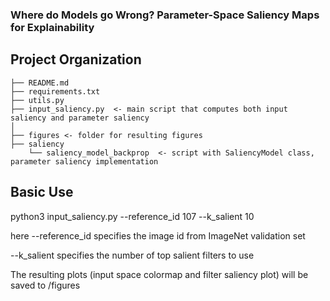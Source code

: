 ### Where do Models go Wrong? Parameter-Space Saliency Maps for Explainability


Project Organization
------------
    ├── README.md   
    ├── requirements.txt 
    ├── utils.py         
    ├── input_saliency.py  <- main script that computes both input saliency and parameter saliency
    │
    ├── figures <- folder for resulting figures
    ├── saliency
        └── saliency_model_backprop  <- script with SaliencyModel class, parameter saliency implementation 

Basic Use
---------
python3 input_saliency.py --reference_id 107 --k_salient 10

here --reference_id specifies the image id from ImageNet validation set

--k_salient specifies the number of top salient filters to use

The resulting plots (input space colormap and filter saliency plot) will be saved to /figures